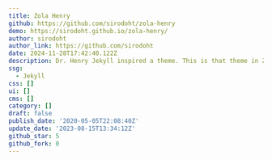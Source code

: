 ```yaml
---
title: Zola Henry
github: https://github.com/sirodoht/zola-henry
demo: https://sirodoht.github.io/zola-henry/
author: sirodoht
author_link: https://github.com/sirodoht
date: 2024-11-28T17:42:40.122Z
description: Dr. Henry Jekyll inspired a theme. This is that theme in Zola.
ssg:
  - Jekyll
css: []
ui: []
cms: []
category: []
draft: false
publish_date: '2020-05-05T22:08:40Z'
update_date: '2023-08-15T13:34:12Z'
github_star: 5
github_fork: 0
---
```

